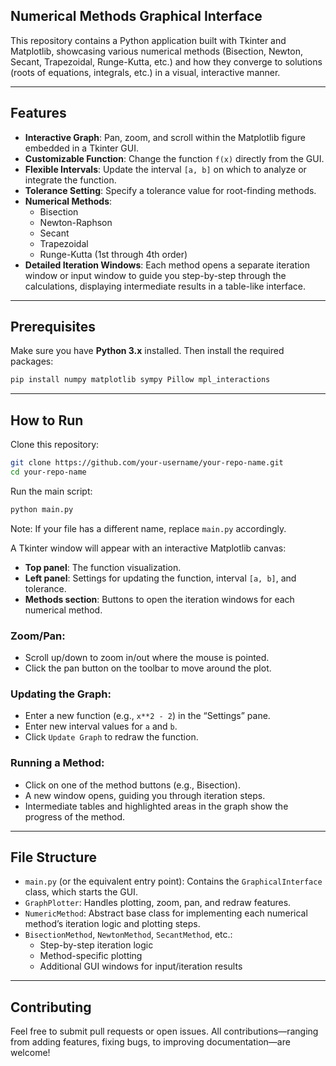 ## Numerical Methods Graphical Interface

This repository contains a Python application built with Tkinter and Matplotlib, showcasing various numerical methods (Bisection, Newton, Secant, Trapezoidal, Runge-Kutta, etc.) and how they converge to solutions (roots of equations, integrals, etc.) in a visual, interactive manner.

---

## Features

- **Interactive Graph**: Pan, zoom, and scroll within the Matplotlib figure embedded in a Tkinter GUI.  
- **Customizable Function**: Change the function `f(x)` directly from the GUI.  
- **Flexible Intervals**: Update the interval `[a, b]` on which to analyze or integrate the function.  
- **Tolerance Setting**: Specify a tolerance value for root-finding methods.  
- **Numerical Methods**:
  - Bisection  
  - Newton-Raphson  
  - Secant  
  - Trapezoidal  
  - Runge-Kutta (1st through 4th order)  
- **Detailed Iteration Windows**: Each method opens a separate iteration window or input window to guide you step-by-step through the calculations, displaying intermediate results in a table-like interface.

---

## Prerequisites

Make sure you have **Python 3.x** installed. Then install the required packages:
```bash
pip install numpy matplotlib sympy Pillow mpl_interactions
```

---

## How to Run

Clone this repository:

```bash
git clone https://github.com/your-username/your-repo-name.git
cd your-repo-name
```

Run the main script:

```bash
python main.py
```

Note: If your file has a different name, replace `main.py` accordingly.

A Tkinter window will appear with an interactive Matplotlib canvas:

- **Top panel**: The function visualization.
- **Left panel**: Settings for updating the function, interval `[a, b]`, and tolerance.
- **Methods section**: Buttons to open the iteration windows for each numerical method.

### Zoom/Pan:

- Scroll up/down to zoom in/out where the mouse is pointed.
- Click the pan button on the toolbar to move around the plot.

### Updating the Graph:

- Enter a new function (e.g., `x**2 - 2`) in the “Settings” pane.
- Enter new interval values for `a` and `b`.
- Click `Update Graph` to redraw the function.

### Running a Method:

- Click on one of the method buttons (e.g., Bisection).
- A new window opens, guiding you through iteration steps.
- Intermediate tables and highlighted areas in the graph show the progress of the method.

---

## File Structure

- `main.py` (or the equivalent entry point): Contains the `GraphicalInterface` class, which starts the GUI.
- `GraphPlotter`: Handles plotting, zoom, pan, and redraw features.
- `NumericMethod`: Abstract base class for implementing each numerical method’s iteration logic and plotting steps.
- `BisectionMethod`, `NewtonMethod`, `SecantMethod`, etc.:
  - Step-by-step iteration logic
  - Method-specific plotting
  - Additional GUI windows for input/iteration results

---

## Contributing

Feel free to submit pull requests or open issues. All contributions—ranging from adding features, fixing bugs, to improving documentation—are welcome!